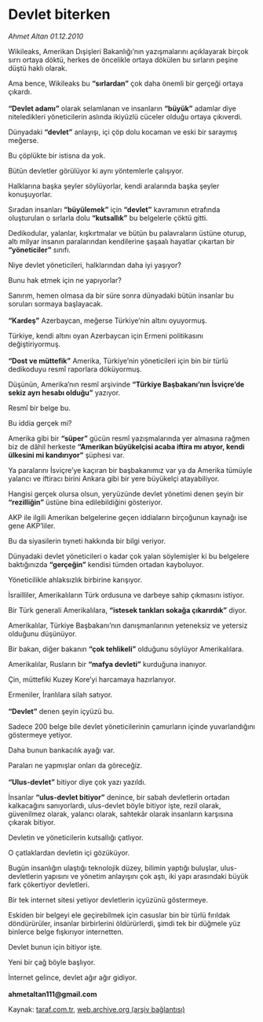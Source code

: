 # Devlet biterken

*Ahmet Altan 01.12.2010*

<div class="yazi"><p>Wikileaks, Amerikan Dışişleri Bakanlığı’nın yazışmalarını açıklayarak birçok sırrı ortaya döktü, herkes de öncelikle ortaya dökülen bu sırların peşine düştü haklı olarak.</p>
<p>Ama bence, Wikileaks bu <b>“sırlardan”</b> çok daha önemli bir gerçeği ortaya çıkardı.<br/><br/><b>“Devlet adamı”</b> olarak selamlanan ve insanların <b>“büyük”</b> adamlar diye niteledikleri yöneticilerin aslında ikiyüzlü cüceler olduğu ortaya çıkıverdi.</p>
<p>Dünyadaki <b>“devlet”</b> anlayışı, içi çöp dolu kocaman ve eski bir saraymış meğerse.</p>
<p>Bu çöplükte bir istisna da yok.</p>
<p>Bütün devletler görülüyor ki aynı yöntemlerle çalışıyor.</p>
<p>Halklarına başka şeyler söylüyorlar, kendi aralarında başka şeyler konuşuyorlar.</p>
<p>Sıradan insanları <b>“büyülemek”</b> için <b>“devlet”</b> kavramının etrafında oluşturulan o sırlarla dolu <b>“kutsallık”</b> bu belgelerle çöktü gitti.</p>
<p>Dedikodular, yalanlar, kışkırtmalar ve bütün bu palavraların üstüne oturup, altı milyar insanın paralarından kendilerine şaşaalı hayatlar çıkartan bir <b>“yöneticiler”</b> sınıfı.</p>
<p>Niye devlet yöneticileri, halklarından daha iyi yaşıyor?</p>
<p>Bunu hak etmek için ne yapıyorlar?</p>
<p>Sanırım, hemen olmasa da bir süre sonra dünyadaki bütün insanlar bu soruları sormaya başlayacak.<br/><br/><b>“Kardeş”</b> Azerbaycan, meğerse Türkiye’nin altını oyuyormuş.</p>
<p>Türkiye, kendi altını oyan Azerbaycan için Ermeni politikasını değiştiriyormuş.<br/><br/><b>“Dost ve müttefik”</b> Amerika, Türkiye’nin yöneticileri için bin bir türlü dedikoduyu resmî raporlara döküyormuş.</p>
<p>Düşünün, Amerika’nın resmî arşivinde <b>“Türkiye Başbakanı’nın İsviçre’de sekiz ayrı hesabı olduğu”</b> yazıyor.</p>
<p>Resmî bir belge bu.</p>
<p>Bu iddia gerçek mi?</p>
<p>Amerika gibi bir <b>“süper”</b> gücün resmî yazışmalarında yer almasına rağmen biz de dâhil herkeste <b>“Amerikan büyükelçisi acaba iftira mı atıyor, kendi ülkesini mi kandırıyor”</b> şüphesi var.</p>
<p>Ya paralarını İsviçre’ye kaçıran bir başbakanımız var ya da Amerika tümüyle yalancı ve iftiracı birini Ankara gibi bir yere büyükelçi atayabiliyor.</p>
<p>Hangisi gerçek olursa olsun, yeryüzünde devlet yönetimi denen şeyin bir <b>“rezilliğin”</b> üstüne bina edilebildiğini gösteriyor.</p>
<p>AKP ile ilgili Amerikan belgelerine geçen iddiaların birçoğunun kaynağı ise gene AKP’liler.</p>
<p>Bu da siyasilerin tıyneti hakkında bir bilgi veriyor.</p>
<p>Dünyadaki devlet yöneticileri o kadar çok yalan söylemişler ki bu belgelere baktığınızda <b>“gerçeğin”</b> kendisi tümden ortadan kayboluyor.</p>
<p>Yöneticilikle ahlaksızlık birbirine karışıyor.</p>
<p>İsrailliler, Amerikalıların Türk ordusuna ve darbeye sahip çıkmasını istiyor.</p>
<p>Bir Türk generali Amerikalılara, <b>“istesek tankları sokağa çıkarırdık”</b> diyor.</p>
<p>Amerikalılar, Türkiye Başbakanı’nın danışmanlarının yeteneksiz ve yetersiz olduğunu düşünüyor.</p>
<p>Bir bakan, diğer bakanın <b>“çok tehlikeli”</b> olduğunu söylüyor Amerikalılara.</p>
<p>Amerikalılar, Rusların bir <b>“mafya devleti”</b> kurduğuna inanıyor.</p>
<p>Çin, müttefiki Kuzey Kore’yi harcamaya hazırlanıyor.</p>
<p>Ermeniler, İranlılara silah satıyor.<br/><br/><b>“Devlet”</b> denen şeyin içyüzü bu.</p>
<p>Sadece 200 belge bile devlet yöneticilerinin çamurların içinde yuvarlandığını göstermeye yetiyor.</p>
<p>Daha bunun bankacılık ayağı var.</p>
<p>Paraları ne yapmışlar onları da göreceğiz.<br/><br/><b>“Ulus-devlet”</b> bitiyor diye çok yazı yazıldı.</p>
<p>İnsanlar <b>“ulus-devlet bitiyor”</b> denince, bir sabah devletlerin ortadan kalkacağını sanıyorlardı, ulus-devlet böyle bitiyor işte, rezil olarak, güvenilmez olarak, yalancı olarak, sahtekâr olarak insanların karşısına çıkarak bitiyor.</p>
<p>Devletin ve yöneticilerin kutsallığı çatlıyor.</p>
<p>O çatlaklardan devletin içi gözüküyor.</p>
<p>Bugün insanlığın ulaştığı teknolojik düzey, bilimin yaptığı buluşlar, ulus-devletlerin yapısını ve yönetim anlayışını çok aştı, iki yapı arasındaki büyük fark çökertiyor devletleri.</p>
<p>Bir tek internet sitesi yetiyor devletlerin içyüzünü göstermeye.</p>
<p>Eskiden bir belgeyi ele geçirebilmek için casuslar bin bir türlü fırıldak döndürürüler, insanlar birbirlerini öldürürlerdi, şimdi tek bir düğmele yüz binlerce belge fışkırıyor internetten.</p>
<p>Devlet bunun için bitiyor işte.</p>
<p>Yeni bir çağ böyle başlıyor.</p>
<p>İnternet gelince, devlet ağır ağır gidiyor.<br/><br/><b>ahmetaltan111@gmail.com </b></p></div>

Kaynak: [taraf.com.tr](http://www.taraf.com.tr:80/ahmet-altan/makale-devlet-biterken.htm), [web.archive.org (arşiv bağlantısı)](http://web.archive.org/web/20101204114110/http://www.taraf.com.tr:80/ahmet-altan/makale-devlet-biterken.htm)
